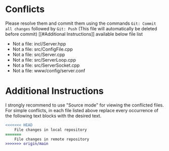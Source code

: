 # Conflicts
Please resolve them and commit them using the commands `Git: Commit all changes` followed by `Git: Push`
(This file will automatically be deleted before commit)
[[#Additional Instructions]] available below file list

- Not a file: incl/Server.hpp
- Not a file: src/ConfigFile.cpp
- Not a file: src/Server.cpp
- Not a file: src/ServerLoop.cpp
- Not a file: src/ServerSocket.cpp
- Not a file: www/config/server.conf

# Additional Instructions
I strongly recommend to use "Source mode" for viewing the conflicted files. For simple conflicts, in each file listed above replace every occurrence of the following text blocks with the desired text.

```diff
<<<<<<< HEAD
    File changes in local repository
=======
    File changes in remote repository
>>>>>>> origin/main
```